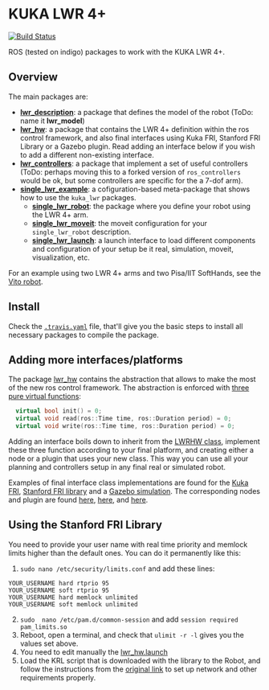 # KUKA LWR 4+

[![Build Status](https://api.travis-ci.org/CentroEPiaggio/kuka-lwr.svg)](https://travis-ci.org/CentroEPiaggio/kuka-lwr)

ROS (tested on indigo) packages to work with the KUKA LWR 4+.

## Overview
The main packages are:
- [__lwr_description__](https://github.com/CentroEPiaggio/kuka-lwr/tree/master/lwr_description): a package that defines the model of the robot (ToDo: name it __lwr_model__)
- [__lwr_hw__](https://github.com/CentroEPiaggio/kuka-lwr/tree/master/lwr_hw): a package that contains the LWR 4+ definition within the ros control framework, and also final interfaces using Kuka FRI, Stanford FRI Library or a Gazebo plugin. Read adding an interface below if you wish to add a different non-existing interface. 
- [__lwr_controllers__](https://github.com/CentroEPiaggio/kuka-lwr/tree/master/lwr_controllers): a package that implement a set of useful controllers (ToDo: perhaps moving this to a forked version of `ros_controllers` would be ok, but some controllers are specific for the a 7-dof arm).
- [__single_lwr_example__](https://github.com/CentroEPiaggio/kuka-lwr/tree/master/single_lwr_example): a cofiguration-based meta-package that shows how to use the `kuka_lwr` packages.
	- [__single_lwr_robot__](https://github.com/CentroEPiaggio/kuka-lwr/tree/master/single_lwr_example/single_lwr_robot): the package where you define your robot using the LWR 4+ arm.
	- [__single_lwr_moveit__](https://github.com/CentroEPiaggio/kuka-lwr/tree/master/single_lwr_example/single_lwr_moveit): the moveit configuration for your `single_lwr_robot` description.
	- [__single_lwr_launch__](https://github.com/CentroEPiaggio/kuka-lwr/tree/master/single_lwr_example/single_lwr_launch): a launch interface to load different components and configuration of your setup be it real, simulation, moveit, visualization, etc.

For an example using two LWR 4+ arms and two Pisa/IIT SoftHands, see the [Vito robot](https://github.com/CentroEPiaggio/vito-robot).

## Install

Check the [`.travis.yaml`](https://github.com/CentroEPiaggio/kuka-lwr/blob/master/.travis.yml) file, that'll give you the basic steps to install all necessary packages to compile the package.

## Adding more interfaces/platforms

The package [lwr_hw](lwr_hw) contains the abstraction that allows to make the most of the new ros control framework. The abstraction is enforced with [three pure virtual functions](lwr_hw/include/lwr_hw/lwr_hw.h#L61-L64):
``` c++
  virtual bool init() = 0;
  virtual void read(ros::Time time, ros::Duration period) = 0;
  virtual void write(ros::Time time, ros::Duration period) = 0;
```

Adding an interface boils down to inherit from the [LWRHW class](lwr_hw/include/lwr_hw/lwr_hw.h#L33), implement these three function according to your final platform, and creating either a node or a plugin that uses your new class. This way you can use all your planning and controllers setup in any final real or simulated robot.

Examples of final interface class implementations are found for the [Kuka FRI](lwr_hw/include/lwr_hw/lwr_hw_fri.hpp), [Stanford FRI library](lwr_hw/include/lwr_hw/lwr_hw_fril.hpp) and a [Gazebo simulation](lwr_hw/include/lwr_hw/lwr_hw_gazebo.hpp). The corresponding nodes and plugin are found [here](lwr_hw/src/lwr_hw_fri_node.cpp), [here](lwr_hw/src/lwr_hw_fril_node.cpp), and [here](lwr_hw/src/lwr_hw_gazebo_plugin.cpp).

## Using the Stanford FRI Library

You need to provide your user name with real time priority and memlock limits higher than the default ones. You can do it permanently like this:

1. `sudo nano /etc/security/limits.conf` and add these lines: 
```
YOUR_USERNAME hard rtprio 95
YOUR_USERNAME soft rtprio 95
YOUR_USERNAME hard memlock unlimited
YOUR_USERNAME soft memlock unlimited
```
2. `sudo  nano /etc/pam.d/common-session` and add `session required pam_limits.so`
3. Reboot, open a terminal, and check that `ulimit -r -l` gives you the values set above.
4. You need to edit manually the [lwr_hw.launch](lwr_hw/launch/lwr_hw.launch)
5. Load the KRL script that is downloaded with the library to the Robot, and follow the instructions from the [original link](http://cs.stanford.edu/people/tkr/fri/html/) to set up network and other requirements properly.
